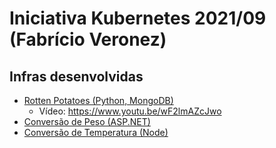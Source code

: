 # Iniciativa Kubernetes 2021/09 (Fabrício Veronez)

## Infras desenvolvidas

- [Rotten Potatoes (Python, MongoDB)](https://github.com/felippedesouza/rotten-potatoes)
  - Vídeo: https://www.youtu.be/wF2lmAZcJwo
- [Conversão de Peso (ASP.NET)](https://github.com/felippedesouza/conversao-peso)
- [Conversão de Temperatura (Node)](https://github.com/felippedesouza/conversao-temperatura)
